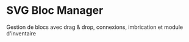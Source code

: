 # SVG Bloc Manager

Gestion de blocs avec drag & drop, connexions, imbrication et module d'inventaire